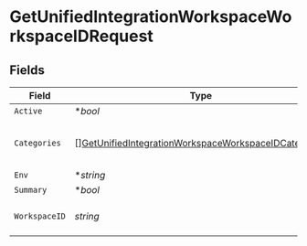 # GetUnifiedIntegrationWorkspaceWorkspaceIDRequest


## Fields

| Field                                                                                                                                   | Type                                                                                                                                    | Required                                                                                                                                | Description                                                                                                                             |
| --------------------------------------------------------------------------------------------------------------------------------------- | --------------------------------------------------------------------------------------------------------------------------------------- | --------------------------------------------------------------------------------------------------------------------------------------- | --------------------------------------------------------------------------------------------------------------------------------------- |
| `Active`                                                                                                                                | **bool*                                                                                                                                 | :heavy_minus_sign:                                                                                                                      | N/A                                                                                                                                     |
| `Categories`                                                                                                                            | [][GetUnifiedIntegrationWorkspaceWorkspaceIDCategories](../../models/operations/getunifiedintegrationworkspaceworkspaceidcategories.md) | :heavy_minus_sign:                                                                                                                      | Filter the results on these categories                                                                                                  |
| `Env`                                                                                                                                   | **string*                                                                                                                               | :heavy_minus_sign:                                                                                                                      | N/A                                                                                                                                     |
| `Summary`                                                                                                                               | **bool*                                                                                                                                 | :heavy_minus_sign:                                                                                                                      | N/A                                                                                                                                     |
| `WorkspaceID`                                                                                                                           | *string*                                                                                                                                | :heavy_check_mark:                                                                                                                      | The ID of the workspace                                                                                                                 |